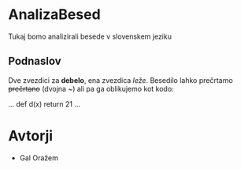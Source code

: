 # AnalizaBesed
Tukaj bomo analizirali besede v slovenskem jeziku
## Podnaslov
Dve zvezdici za **debelo**, ena zvezdica *leže*. Besedilo lahko prečrtamo ~~prečrtano~~ (dvojna ~) ali pa ga oblikujemo kot kodo:

... def d(x) return 21 ...
# Avtorji
- Gal Oražem
